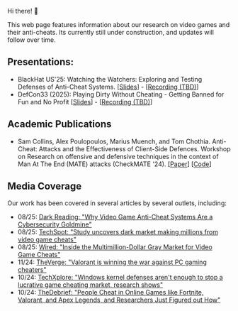 Hi there! 👋

This web page features information about our research on video games and their anti-cheats. Its currently still under construction, and updates will follow over time.

## Presentations:
- BlackHat US'25: Watching the Watchers: Exploring and Testing Defenses of Anti-Cheat Systems.
[[Slides](./presentations/2025-08-06-bhusa-watching-the-watchers.pdf)] - [[Recording (TBD)]()]
- DefCon33 (2025): Playing Dirty Without Cheating - Getting Banned for Fun and No Profit
[[Slides](./presentations/2025-08-10-defcon33-playing-dirty-without-cheating.pdf)] - [[Recording (TBD)]()]

## Academic Publications
- Sam Collins, Alex Poulopoulos, Marius Muench, and Tom Chothia. Anti-Cheat: Attacks and the Effectiveness of Client-Side Defences. Workshop on Research on offensive and defensive techniques in the context of Man At The End (MATE) attacks (CheckMATE '24).
[[Paper](https://dl.acm.org/doi/10.1145/3689934.3690816)] [[Code](https://github.com/SamCollins1327/Anti-Cheat_2024)]

## Media Coverage

Our work has been covered in several articles by several outlets, including:
- 08/25: [Dark Reading: "Why Video Game Anti-Cheat Systems Are a Cybersecurity Goldmine"](https://www.darkreading.com/cyberattacks-data-breaches/video-game-anti-cheat-systems-cybersecurity-goldmine)
- 08/25: [TechSpot: "Study uncovers dark market making millions from video game cheats"](https://www.techspot.com/news/109030-study-uncovers-dark-market-making-millions-video-game.html)
- 08/25: [Wired: "Inside the Multimillion-Dollar Gray Market for Video Game Cheats"](https://www.wired.com/story/inside-the-multimillion-dollar-grey-market-for-video-game-cheats/)
- 11/24: [TheVerge: "Valorant is winning the war against PC gaming cheaters"](https://www.theverge.com/2024/11/4/24283482/valorant-is-winning-the-war-against-pc-gaming-cheaters)
- 10/24: [TechXplore: "Windows kernel defenses aren't enough to stop a lucrative game cheating market, research shows"](https://techxplore.com/news/2024-10-windows-kernel-defenses-lucrative-game.html)
- 10/24: [TheDebrief: "People Cheat in Online Games like Fortnite, Valorant, and Apex Legends, and Researchers Just Figured out How"](https://thedebrief.org/people-cheat-in-online-games-like-fortnite-valorant-and-apex-legends-and-researchers-just-figured-out-how/) 
